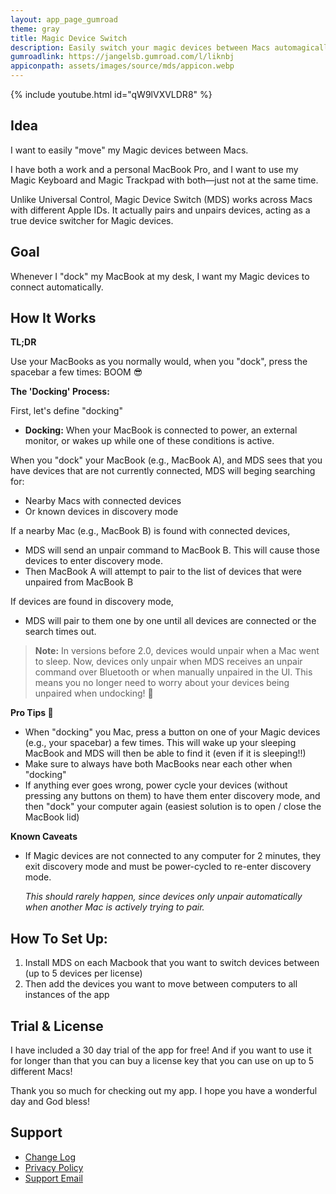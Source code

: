```yaml
---
layout: app_page_gumroad
theme: gray
title: Magic Device Switch
description: Easily switch your magic devices between Macs automagically
gumroadlink: https://jangelsb.gumroad.com/l/liknbj
appiconpath: assets/images/source/mds/appicon.webp
---
```


{% include youtube.html id="qW9lVXVLDR8" %}

## Idea

I want to easily "move" my Magic devices between Macs.

I have both a work and a personal MacBook Pro, and I want to use my Magic Keyboard and Magic Trackpad with both—just not at the same time.

Unlike Universal Control, Magic Device Switch (MDS) works across Macs with different Apple IDs. It actually pairs and unpairs devices, acting as a true device switcher for Magic devices.


## Goal

Whenever I "dock" my MacBook at my desk, I want my Magic devices to connect automatically.


## How It Works

**TL;DR**

Use your MacBooks as you normally would, when you "dock", press the spacebar a few times: BOOM 😎


**The 'Docking' Process:**

First, let's define "docking"
- **Docking:** When your MacBook is connected to power, an external monitor, or wakes up while one of these conditions is active.

When you "dock" your MacBook (e.g., MacBook A), and MDS sees that you have devices that are not currently connected, MDS will beging searching for:
   - Nearby Macs with connected devices
   - Or known devices in discovery mode

If a nearby Mac (e.g., MacBook B) is found with connected devices,
- MDS will send an unpair command to MacBook B. This will cause those devices to enter discovery mode.
- Then MacBook A will attempt to pair to the list of devices that were unpaired from MacBook B

If devices are found in discovery mode,
- MDS will pair to them one by one until all devices are connected or the search times out.


> **Note:** In versions before 2.0, devices would unpair when a Mac went to sleep. Now, devices only unpair when MDS receives an unpair command over Bluetooth or when manually unpaired in the UI. This means you no longer need to worry about your devices being unpaired when undocking! 🎉



**Pro Tips 💯** 
- When "docking" you Mac, press a button on one of your Magic devices (e.g., your spacebar) a few times. This will wake up your sleeping MacBook and MDS will then be able to find it (even if it is sleeping!!)
- Make sure to always have both MacBooks near each other when "docking"
- If anything ever goes wrong, power cycle your devices (without pressing any buttons on them) to have them enter discovery mode, and then "dock" your computer again (easiest solution is to open / close the MacBook lid)


**Known Caveats**
- If Magic devices are not connected to any computer for 2 minutes, they exit discovery mode and must be power-cycled to re-enter discovery mode.  

  _This should rarely happen, since devices only unpair automatically when another Mac is actively trying to pair._



## How To Set Up:
1. Install MDS on each Macbook that you want to switch devices between (up to 5 devices per license)
2. Then add the devices you want to move between computers to all instances of the app



## Trial & License
I have included a 30 day trial of the app for free! And if you want to use it for longer than that you can buy a license key that you can use on up to 5 different Macs!

Thank you so much for checking out my app. I hope you have a wonderful day and God bless!

## Support
- [Change Log](./mds/releases)
- [Privacy Policy](https://jangelsb.github.io/mds/privacy)
- <a href="mailto:nextcalc.feedback@gmail@@com?subject=MDS Website"
   onmouseover="this.href=this.href.replace('@@','.')">
   Support Email
</a>